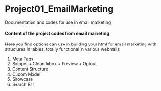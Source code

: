 # Project01_EmailMarketing
Documentation and codes for use in email marketing

#### Content of the project codes from email marketing

Here you find options can use in building your html for email marketing with structures in tables, totally functional in various webmails 

1. Meta Tags
2. Snippet + Clean Inbox + Preview + Optout
3. Content Structure
4. Cupom Model
5. Showcase
6. Search Bar


